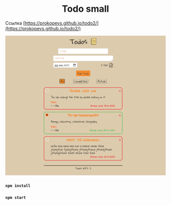 # <center>Todo small</center>

Ссылка [https://prokopevs.github.io/todo2/](https://prokopevs.github.io/todo2/)

<p align="center"> <img  src="src/assets/img/logo.png"></p>

#### `npm install`
#### `npm start`


